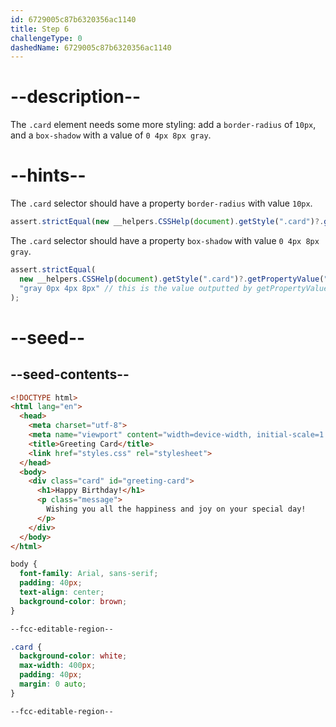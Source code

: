 ```yaml
---
id: 6729005c87b6320356ac1140
title: Step 6
challengeType: 0
dashedName: 6729005c87b6320356ac1140
---
```


# --description--

The `.card` element needs some more styling: add a `border-radius` of `10px`, and a `box-shadow` with a value of `0 4px 8px gray`.

# --hints--

The `.card` selector should have a property `border-radius` with value `10px`.

```js
assert.strictEqual(new __helpers.CSSHelp(document).getStyle(".card")?.getPropertyValue("border-radius"), "10px");
```

The `.card` selector should have a property `box-shadow` with value `0 4px 8px gray`.

```js
assert.strictEqual(
  new __helpers.CSSHelp(document).getStyle(".card")?.getPropertyValue("box-shadow"),
  "gray 0px 4px 8px" // this is the value outputted by getPropertyValue
);
```

# --seed--

## --seed-contents--

```html
<!DOCTYPE html>
<html lang="en">
  <head>
    <meta charset="utf-8">
    <meta name="viewport" content="width=device-width, initial-scale=1.0">
    <title>Greeting Card</title>
    <link href="styles.css" rel="stylesheet">
  </head>
  <body>
    <div class="card" id="greeting-card">
      <h1>Happy Birthday!</h1>
      <p class="message">
        Wishing you all the happiness and joy on your special day!
      </p>
  	</div>
  </body>
</html>

```

```css
body {
  font-family: Arial, sans-serif;
  padding: 40px;
  text-align: center;
  background-color: brown;
}

--fcc-editable-region--

.card {
  background-color: white;
  max-width: 400px;
  padding: 40px;
  margin: 0 auto;
}

--fcc-editable-region--

```
